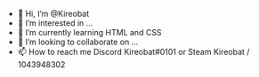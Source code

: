 - 👋 Hi, I’m @Kireobat
- 👀 I’m interested in ...
- 🌱 I’m currently learning HTML and CSS
- 💞️ I’m looking to collaborate on ...
- 📫 How to reach me Discord Kireobat#0101  or Steam  Kireobat / 1043948302

<!---
Kireobat/Kireobat is a ✨ special ✨ repository because its `README.md` (this file) appears on your GitHub profile.
You can click the Preview link to take a look at your changes.
--->
